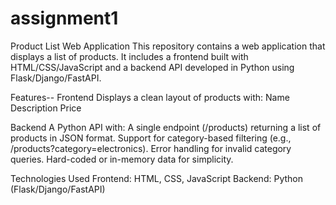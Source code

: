 # assignment1

Product List Web Application
This repository contains a web application that displays a list of products. It includes a frontend built with HTML/CSS/JavaScript and a backend API developed in Python using Flask/Django/FastAPI.

Features--
Frontend
Displays a clean layout of products with:
Name
Description
Price

Backend
A Python API with:
A single endpoint (/products) returning a list of products in JSON format.
Support for category-based filtering (e.g., /products?category=electronics).
Error handling for invalid category queries.
Hard-coded or in-memory data for simplicity.

Technologies Used
Frontend: HTML, CSS, JavaScript
Backend: Python (Flask/Django/FastAPI)

 
